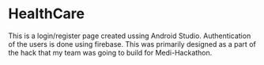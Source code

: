 # HealthCare

This is a login/register page created ussing Android Studio.
Authentication of the users is done using firebase.
This was primarily designed as a part of the hack that my team was going to build for Medi-Hackathon.

